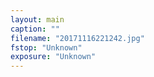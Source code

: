 ```yaml
---
layout: main
caption: ""
filename: "20171116221242.jpg"
fstop: "Unknown"
exposure: "Unknown"
---
```

